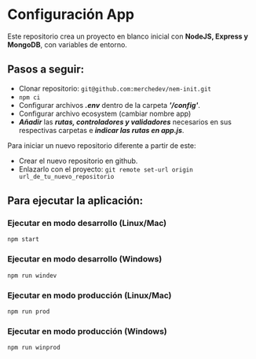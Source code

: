 # Configuración App
Este repositorio crea un proyecto en blanco inicial con **NodeJS, Express y MongoDB**, con variables de entorno.

## Pasos a seguir:
 - Clonar repositorio: `git@github.com:merchedev/nem-init.git`
 - `npm ci`
 - Configurar archivos ***.env*** dentro de la carpeta ***'/config'***.
 - Configurar archivo ecosystem (cambiar nombre app)
 - ***Añadir*** las ***rutas, controladores y validadores*** necesarios en sus respectivas carpetas e ***indicar las rutas en app.js***.

 Para iniciar un nuevo repositorio diferente a partir de este:
 - Crear el nuevo repositorio en github.
 - Enlazarlo con el proyecto: `git remote set-url origin url_de_tu_nuevo_repositorio`


## Para ejecutar la aplicación:

### Ejecutar en modo desarrollo (Linux/Mac)

    npm start

### Ejecutar en modo desarrollo (Windows)

    npm run windev

### Ejecutar en modo producción (Linux/Mac)

    npm run prod

### Ejecutar en modo producción (Windows)

    npm run winprod

